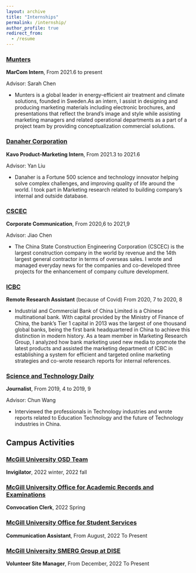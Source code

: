 ```yaml
---
layout: archive
title: "Internships"
permalink: /internship/
author_profile: true
redirect_from:
  - /resume
---
```


### [Munters](https://www.munters.com/) 

**MarCom Intern**, From 2021.6 to present

Advisor: Sarah Chen

-  Munters is a global leader in energy-efficient air treatment and climate solutions, founded in Sweden.As an intern, I assist in designing and producing marketing materials including electronic brochures, and presentations that reflect the brand’s image and style while assisting marketing managers and related operational departments as a part of a project team by providing conceptualization commercial solutions.

### [Danaher Corporation](https://www.danaher.com/)

**Kavo Product-Marketing Intern**, From 2021.3 to 2021.6

Advisor: Yan Liu

- Danaher is a Fortune 500 science and technology innovator helping solve complex challenges, and improving quality of life around the world. I took part in Marketing research related to building company’s internal and outside database.

### [CSCEC](https://en.wikipedia.org/wiki/China_State_Construction_Engineering)

**Corporate Communication**, From 2020,6 to 2021,9

Advisor: Jiao Chen

- The China State Construction Engineering Corporation (CSCEC) is the largest construction company in the world by revenue and the 14th largest general contractor in terms of overseas sales. I wrote and managed everyday news for the companies and co-developed three projects for the enhancement of company culture development.

### [ICBC ](https://www.icbc.com.cn/ICBC/en/default.htm)

**Remote Research Assistant** (because of Covid)  From 2020, 7 to 2020, 8

- Industrial and Commercial Bank of China Limited is a Chinese multinational bank. With capital provided by the Ministry of Finance of China, the bank’s Tier 1 capital in 2013 was the largest of one thousand global banks, being the first bank headquartered in China to achieve this distinction in modern history. As a team member in Marketing Research Group, I analyzed how bank marketing used new media to promote the latest products and assisted the marketing department of ICBC in establishing a system for efficient and targeted online marketing strategies and co-wrote research reports for internal references.

### [Science and Technology Daily](https://en.wikipedia.org/wiki/Science_and_Technology_Daily)

**Journalist**, From 2019, 4 to 2019, 9

 Advisor: Chun Wang

-  Interviewed the professionals in Technology industries and wrote reports related to Education Technology and the future of Technology industries in China.

## Campus Activities 

### [McGill University OSD Team](https://www.mcgill.ca/osd/) 

**Invigilator**, 2022 winter, 2022 fall

### [McGill University Office for Academic Records and Examinations ](https://www.mcgill.ca/es/) 

**Convocation Clerk**, 2022 Spring 

### [McGill University Office for Student Services](https://www.mcgill.ca/studentservices/)

**Communication Assistant**, From August, 2022 To Present

### [McGill University SMERG Group at DISE](https://www.mcgill.ca/smerg/)

**Volunteer Site Manager**, From December, 2022 To Present

